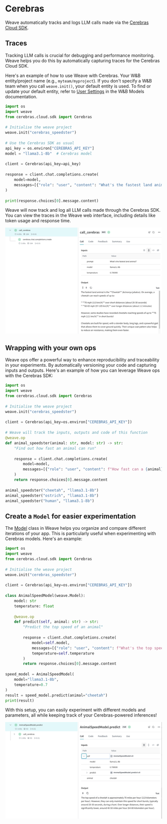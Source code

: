 # Cerebras

Weave automatically tracks and logs LLM calls made via the [Cerebras Cloud SDK](https://inference-docs.cerebras.ai/introduction).

## Traces

Tracking LLM calls is crucial for debugging and performance monitoring. Weave helps you do this by automatically capturing traces for the Cerebras Cloud SDK.

Here's an example of how to use Weave with Cerebras. Your W&B entity/project name (e.g., `myteam/myproject`). If you don't specify a W&B team when you call `weave.init()`, your default entity is used. To find or update your default entity, refer to [User Settings](https://docs.wandb.ai/guides/models/app/settings-page/user-settings/#default-team) in the W&B Models documentation.

```python
import os
import weave
from cerebras.cloud.sdk import Cerebras

# Initialise the weave project
weave.init("cerebras_speedster")

# Use the Cerebras SDK as usual
api_key = os.environ["CEREBRAS_API_KEY"]
model = "llama3.1-8b"  # Cerebras model

client = Cerebras(api_key=api_key)

response = client.chat.completions.create(
    model=model,
    messages=[{"role": "user", "content": "What's the fastest land animal?"}],
)

print(response.choices[0].message.content)
```

Weave will now track and log all LLM calls made through the Cerebras SDK. You can view the traces in the Weave web interface, including details like token usage and response time.

[![cerebras_calls.png](imgs/cerebras_calls.png)](https://wandb.ai/capecape/cerebras_speedster/weave/traces)

## Wrapping with your own ops

Weave ops offer a powerful way to enhance reproducibility and traceability in your experiments. By automatically versioning your code and capturing inputs and outputs. Here's an example of how you can leverage Weave ops with the Cerebras SDK:

```python
import os
import weave
from cerebras.cloud.sdk import Cerebras

# Initialise the weave project
weave.init("cerebras_speedster")

client = Cerebras(api_key=os.environ["CEREBRAS_API_KEY"])

# Weave will track the inputs, outputs and code of this function
@weave.op
def animal_speedster(animal: str, model: str) -> str:
    "Find out how fast an animal can run"
    
    response = client.chat.completions.create(
        model=model,
        messages=[{"role": "user", "content": f"How fast can a {animal} run?"}],
    )
    return response.choices[0].message.content

animal_speedster("cheetah", "llama3.1-8b")
animal_speedster("ostrich", "llama3.1-8b")
animal_speedster("human", "llama3.1-8b")
```

## Create a `Model` for easier experimentation

The [Model](/guides/core-types/models) class in Weave helps you organize and compare different iterations of your app. This is particularly useful when experimenting with Cerebras models. Here's an example:


```python
import os
import weave
from cerebras.cloud.sdk import Cerebras

# Initialise the weave project
weave.init("cerebras_speedster")

client = Cerebras(api_key=os.environ["CEREBRAS_API_KEY"])

class AnimalSpeedModel(weave.Model):
    model: str
    temperature: float

    @weave.op
    def predict(self, animal: str) -> str:
        "Predict the top speed of an animal"        

        response = client.chat.completions.create(
            model=self.model,
            messages=[{"role": "user", "content": f"What's the top speed of a {animal}?"}],
            temperature=self.temperature
        )
        return response.choices[0].message.content

speed_model = AnimalSpeedModel(
    model="llama3.1-8b",
    temperature=0.7
)
result = speed_model.predict(animal="cheetah")
print(result)
```

With this setup, you can easily experiment with different models and parameters, all while keeping track of your Cerebras-powered inferences!

[![cerebras_model.png](imgs/cerebras_model.png)](https://wandb.ai/capecape/cerebras_speedster/weave/traces)
